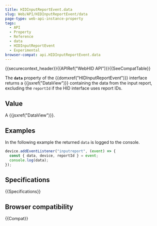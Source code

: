```yaml
---
title: HIDInputReportEvent.data
slug: Web/API/HIDInputReportEvent/data
page-type: web-api-instance-property
tags:
  - API
  - Property
  - Reference
  - data
  - HIDInputReportEvent
  - Experimental
browser-compat: api.HIDInputReportEvent.data
---
```


{{securecontext_header}}{{APIRef("WebHID API")}}{{SeeCompatTable}}

The **`data`**  property of the {{domxref("HIDInputReportEvent")}} interface returns a {{jsxref("DataView")}} containing the data from the input report, excluding the `reportId` if the HID interface uses report IDs.

## Value

A {{jsxref("DataView")}}.

## Examples

In the following example the returned `data` is logged to the console.

```js
device.addEventListener("inputreport", (event) => {
  const { data, device, reportId } = event;
  console.log(data);
});
```

## Specifications

{{Specifications}}

## Browser compatibility

{{Compat}}
